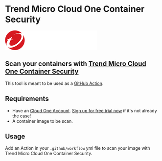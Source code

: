# Trend Micro Cloud One Container Security

![TM Logo](tm-logo.png)

## Scan your containers with [Trend Micro Cloud One Container Security](https://www.trendmicro.com/en_us/business/products/hybrid-cloud/cloud-one-container-image-security.html)

This tool is meant to be used as a [GitHub Action](https://github.com/features/actions).

## Requirements

* Have an [Cloud One Account](https://cloudone.trendmicro.com). [Sign up for free trial now](https://cloudone.trendmicro.com/trial) if it's not already the case!
* A container image to be scan.

## Usage

Add an Action in your `.github/workflow` yml file to scan your image with Trend Micro Cloud One Container Security.
